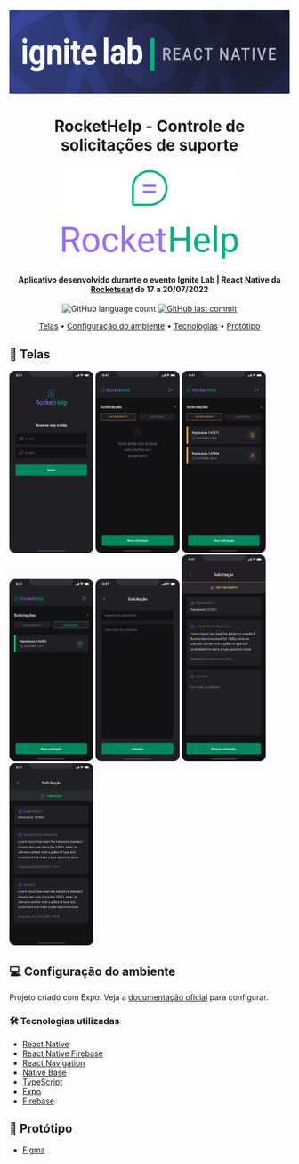 <p align="center">       
  <img src="rockethelp/src/assets/React_Native.png" height="150">
</p>

<h1 align="center">
  RocketHelp - Controle de solicitações de suporte
</h1>

<p align="center">       
  <img src="rockethelp/src/assets/logo_primary.svg">
</p>

<h4 align="center">
  Aplicativo desenvolvido durante o evento Ignite Lab | React Native da <a href="https://www.rocketseat.com.br">Rocketseat</a> de 17 a 20/07/2022
</h4>

<p align="center">
  <img alt="GitHub language count" src="https://img.shields.io/github/languages/count/frankjrp/RocketSeat_IgniteLab-ReactNative">
  
  <a href="https://github.com/frankjrp/RocketSeat_IgniteLab-ReactNative/commits/master">
    <img alt="GitHub last commit" src="https://img.shields.io/github/last-commit/frankjrp/RocketSeat_IgniteLab-ReactNative">
  </a>
</p>

<p align="center">
  <a href="#-telas">Telas</a> •
  <a href="#-configuração-do-ambiente">Configuração do ambiente</a> • 
  <a href="#-tecnologias-utilizadas">Tecnologias</a> • 
  <a href="#-protótipo">Protótipo</a>
</p>

## 🎨 Telas

<p align="left">
  <img src="rockethelp/src/assets/1.png" width="30%">
  <img src="rockethelp/src/assets/2.png" width="30%">
  <img src="rockethelp/src/assets/3.png" width="30%">
  <img src="rockethelp/src/assets/4.png" width="30%">
  <img src="rockethelp/src/assets/5.png" width="30%">
  <img src="rockethelp/src/assets/6.png" width="30%">
  <img src="rockethelp/src/assets/7.png" width="30%">
</p>

## 💻 Configuração do ambiente

Projeto criado com Expo. Veja a [documentação oficial](https://docs.expo.dev/get-started/installation/) para configurar.

### 🛠 Tecnologias utilizadas

- [React Native](https://reactnative.dev/)
- [React Native Firebase](https://rnfirebase.io)
- [React Navigation](https://reactnavigation.org/)
- [Native Base](https://nativebase.io/)
- [TypeScript](https://www.typescriptlang.org/)
- [Expo](https://docs.expo.dev)
- [Firebase](https://firebase.google.com/docs)

## 📄 Protótipo
- [Figma](https://www.figma.com/file/hBvQxaEdnjKJspMGA0SfYS/Rocket-Help---Evento-Ignite-Lab-%7C-React-Native?node-id=37%3A6)
